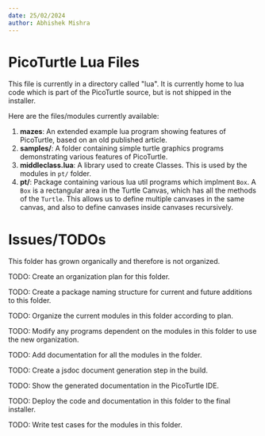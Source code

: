 ```yaml
---
date: 25/02/2024
author: Abhishek Mishra
---
```


# PicoTurtle Lua Files

This file is currently in a directory called "lua". It is currently home to
lua code which is part of the PicoTurtle source, but is not shipped in the
installer.

Here are the files/modules currently available:
1. **mazes**: An extended example lua program showing features of PicoTurtle,
   based on an old published article.
2. **samples/**: A folder containing simple turtle graphics programs 
   demonstrating various features of PicoTurtle.
3. **middleclass.lua**: A library used to create Classes. This is used by the
   modules in `pt/` folder.
4. **pt/**: Package containing various lua util programs which implment
   `Box`. A `Box` is a rectangular area in the Turtle Canvas, which has all
   the methods of the `Turtle`. This allows us to define multiple canvases in
   the same canvas, and also to define canvases inside canvases recursively.

# Issues/TODOs

This folder has grown organically and therefore is not organized.

TODO: Create an organization plan for this folder.

TODO: Create a package naming structure for current and future additions to this
folder.

TODO: Organize the current modules in this folder according to plan.

TODO: Modify any programs dependent on the modules in this folder to use the
new organization.

TODO: Add documentation for all the modules in the folder.

TODO: Create a jsdoc document generation step in the build.

TODO: Show the generated documentation in the PicoTurtle IDE.

TODO: Deploy the code and documentation in this folder to the final installer.

TODO: Write test cases for the modules in this folder.